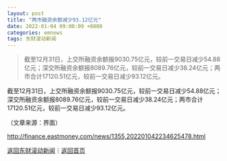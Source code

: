 ```yaml
---
layout: post
title: "两市融资余额减少93.12亿元"
date: 2022-01-04 09:00:09 +0800
categories: emnews
tags: 东财滚动新闻
---
```

> 截至12月31日，上交所融资余额报9030.75亿元，较前一交易日减少54.88亿元；深交所融资余额报8089.76亿元，较前一交易日减少38.24亿元；两市合计17120.51亿元，较前一交易日减少93.12亿元。

<p>截至12月31日，上交所融资余额报9030.75亿元，较前一交易日减少54.88亿元；深交所融资余额报8089.76亿元，较前一交易日减少38.24亿元；两市合计17120.51亿元，较前一交易日减少93.12亿元。</p><p class="em_media">（文章来源：界面）</p>

<http://finance.eastmoney.com/news/1355,202201042234625478.html>

[返回东财滚动新闻](//finews.withounder.com/emnews/)｜[返回首页](//finews.withounder.com/)